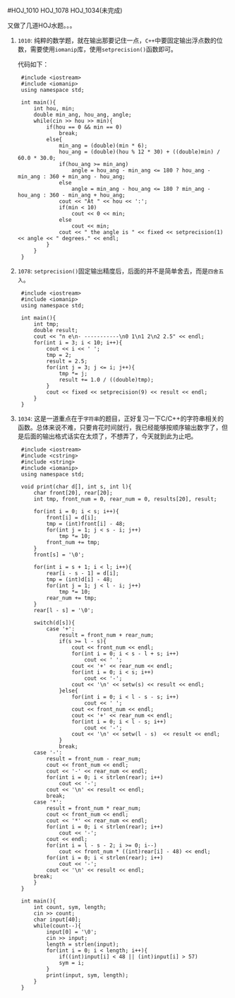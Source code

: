 #HOJ_1010 HOJ_1078 HOJ_1034(未完成)

又做了几道HOJ水题。。。  

1. ```1010```: 纯粹的数学题，就在输出那要记住一点，```C++```中要固定输出浮点数的位数，需要使用```iomanip```库，使用```setprecision()```函数即可。  

	代码如下：  

		#include <iostream>
		#include <iomanip>
		using namespace std;

		int main(){
  			int hou, min;
  			double min_ang, hou_ang, angle;
  			while(cin >> hou >> min){
    			if(hou == 0 && min == 0)
      				break;
    			else{
      				min_ang = (double)(min * 6);
      				hou_ang = (double)(hou % 12 * 30) + ((double)min) / 60.0 * 30.0;
      				if(hou_ang >= min_ang)
        				angle = hou_ang - min_ang <= 180 ? hou_ang - min_ang : 360 + min_ang - hou_ang;
      				else
        				angle = min_ang - hou_ang <= 180 ? min_ang - hou_ang : 360 - min_ang + hou_ang;
      				cout << "At " << hou << ':';
      				if(min < 10)
        				cout << 0 << min;
      				else
        				cout << min;
      				cout << " the angle is " << fixed << setprecision(1) << angle << " degrees." << endl;
    			}
  			}
		}  
		
2. ```1078```: ```setprecision()```固定输出精度后，后面的并不是简单舍去，而是```四舍五入```。  

		#include <iostream>
		#include <iomanip>
		using namespace std;

		int main(){
  			int tmp;
  			double result;
  			cout << "n e\n- -----------\n0 1\n1 2\n2 2.5" << endl;
  			for(int i = 3; i < 10; i++){
    			cout << i << ' ';
    			tmp = 2;
    			result = 2.5;
    			for(int j = 3; j <= i; j++){
      				tmp *= j;
      				result += 1.0 / ((double)tmp);
    			}
    			cout << fixed << setprecision(9) << result << endl;
  			}
		}  
		
3. ```1034```: 这是一道重点在于```字符串```的题目，正好复习一下C/C++的字符串相关的函数。总体来说不难，只要肯花时间就行，我已经能够按顺序输出数字了，但是后面的输出格式话实在太烦了，不想弄了，今天就到此为止吧。  

		#include <iostream>
		#include <cstring>
		#include <string>
		#include <iomanip>
		using namespace std;

		void print(char d[], int s, int l){
  			char front[20], rear[20];
  			int tmp, front_num = 0, rear_num = 0, results[20], result;

  			for(int i = 0; i < s; i++){
    			front[i] = d[i];
    			tmp = (int)front[i] - 48;
    			for(int j = 1; j < s - i; j++)
      				tmp *= 10;
    			front_num += tmp;
  			}
  			front[s] = '\0';

  			for(int i = s + 1; i < l; i++){
    			rear[i - s - 1] = d[i];
    			tmp = (int)d[i] - 48;
    			for(int j = 1; j < l - i; j++)
      				tmp *= 10;
    			rear_num += tmp;
  			}
  			rear[l - s] = '\0';

  			switch(d[s]){
    			case '+':
      				result = front_num + rear_num;
      				if(s >= l - s){
        				cout << front_num << endl;
        				for(int i = 0; i < s - l + s; i++)
          					cout << ' ';
        				cout << '+' << rear_num << endl;
        				for(int i = 0; i < s; i++)
          					cout << '-';
        				cout << '\n' << setw(s) << result << endl;
      				}else{
        				for(int i = 0; i < l - s - s; i++)
          					cout << ' ';
        				cout << front_num << endl;
        				cout << '+' << rear_num << endl;
        				for(int i = 0; i < l - s; i++)
          					cout << '-';
        				cout << '\n' << setw(l - s)  << result << endl;
      				}
      				break;
    		case '-':
      			result = front_num - rear_num;
      			cout << front_num << endl;
      			cout << '-' << rear_num << endl;
      			for(int i = 0; i < strlen(rear); i++)
        			cout << '-';
      			cout << '\n' << result << endl;
      			break;
    		case '*':
      			result = front_num * rear_num;
      			cout << front_num << endl;
      			cout << '*' << rear_num << endl;
      			for(int i = 0; i < strlen(rear); i++)
        			cout << '-';
      			cout << endl;
      			for(int i = l - s - 2; i >= 0; i--)
        			cout << front_num * ((int)rear[i] - 48) << endl;
      			for(int i = 0; i < strlen(rear); i++)
        			cout << '-';
      			cout << '\n' << result << endl;
      		break;
  			}
		}

		int main(){
  			int count, sym, length;
  			cin >> count;
  			char input[40];
  			while(count--){
    			input[0] = '\0';
    			cin >> input;
    			length = strlen(input);
    			for(int i = 0; i < length; i++){
      				if((int)input[i] < 48 || (int)input[i] > 57)
      				sym = i;
    			}
    			print(input, sym, length);
  			}
		}



